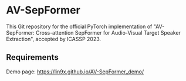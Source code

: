 # AV-SepFormer #

This Git repository for the official PyTorch implementation of "AV-SepFormer: Cross-attention SepFormer for Audio-Visual Target Speaker Extraction", accepted by ICASSP 2023.

## Requirements ##
Demo page: https://lin9x.github.io/AV-SepFormer_demo/
